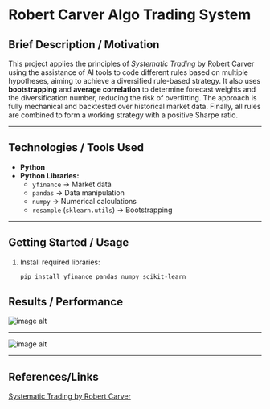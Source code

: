 # Robert Carver Algo Trading System

## Brief Description / Motivation
This project applies the principles of *Systematic Trading* by Robert Carver using the assistance of AI tools to code different rules based on multiple hypotheses, aiming to achieve a diversified rule-based strategy. It also uses **bootstrapping** and **average correlation** to determine forecast weights and the diversification number, reducing the risk of overfitting. The approach is fully mechanical and backtested over historical market data. Finally, all rules are combined to form a working strategy with a positive Sharpe ratio.

---

## Technologies / Tools Used
- **Python**  
- **Python Libraries:**  
  - `yfinance` → Market data  
  - `pandas` → Data manipulation  
  - `numpy` → Numerical calculations  
  - `resample` (`sklearn.utils`) → Bootstrapping

---

## Getting Started / Usage
1. Install required libraries:
   ```bash
   pip install yfinance pandas numpy scikit-learn

## Results / Performance
![image alt](https://github.com/Jordanbr2/Robert-Carver-Algo-Trading-System/blob/d43dbbb80b943ec06c0a9f387ab09559d82f63de/Combined%20Forecast.jpg)

---
![image alt](https://github.com/Jordanbr2/Robert-Carver-Algo-Trading-System/blob/d43dbbb80b943ec06c0a9f387ab09559d82f63de/Rules%20SR.jpg)

---

## References/Links
[Systematic Trading by Robert Carver](https://www.amazon.ca/Systematic-Trading-designing-trading-investing/dp/0857194453)
